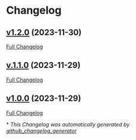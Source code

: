 # Changelog

## [v1.2.0](https://github.com/yangtuooc/swi-openapi/tree/v1.2.0) (2023-11-30)

[Full Changelog](https://github.com/yangtuooc/swi-openapi/compare/v.1.1.0...v1.2.0)

## [v.1.1.0](https://github.com/yangtuooc/swi-openapi/tree/v.1.1.0) (2023-11-29)

[Full Changelog](https://github.com/yangtuooc/swi-openapi/compare/v1.0.0...v.1.1.0)

## [v1.0.0](https://github.com/yangtuooc/swi-openapi/tree/v1.0.0) (2023-11-29)

[Full Changelog](https://github.com/yangtuooc/swi-openapi/compare/c848ed300236bbf0a89dd778ad75f69377fee8d1...v1.0.0)



\* *This Changelog was automatically generated by [github_changelog_generator](https://github.com/github-changelog-generator/github-changelog-generator)*
